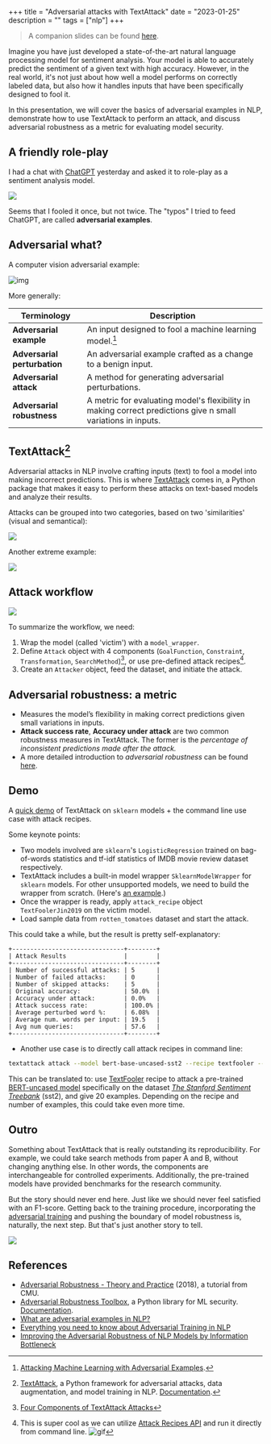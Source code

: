 +++
title = "Adversarial attacks with TextAttack"
date = "2023-01-25"
description = ""
tags = ["nlp"]
+++

> A companion slides can be found [here](https://gamma.app/embed/ixlmda005wxpxfg).

Imagine you have just developed a state-of-the-art natural language processing model for sentiment analysis. Your model is able to accurately predict the sentiment of a given text with high accuracy. However, in the real world, it's not just about how well a model performs on correctly labeled data, but also how it handles inputs that have been specifically designed to fool it.

In this presentation, we will cover the basics of adversarial examples in NLP, demonstrate how to use TextAttack to perform an attack, and discuss adversarial robustness as a metric for evaluating model security.

## A friendly role-play

I had a chat with [ChatGPT](https://chat.openai.com/) yesterday and asked it to role-play as a sentiment analysis model.

![](/images/posts/adversarial-01.jpg)

Seems that I fooled it once, but not twice. The "typos" I tried to feed ChatGPT, are called **adversarial examples**.

## Adversarial what?

A computer vision adversarial example:

![img](https://textattack.readthedocs.io/en/latest/_images/pig_airliner.png)

More generally:

| Terminology                  | Description                                                                                                  |
| ---------------------------- | ------------------------------------------------------------------------------------------------------------ |
| **Adversarial example**      | An input designed to fool a machine learning model.[^1]                                                      |
| **Adversarial perturbation** | An adversarial example crafted as a change to a benign input.                                                |
| **Adversarial attack**       | A method for generating adversarial perturbations.                                                           |
| **Adversarial robustness**   | A metric for evaluating model's flexibility in making correct predictions give n small variations in inputs. |

[^1]: [Attacking Machine Learning with Adversarial Examples](https://openai.com/blog/adversarial-example-research/).

## TextAttack[^2]

[^2]: [TextAttack](https://github.com/QData/TextAttack), a Python framework for adversarial attacks, data augmentation, and model training in NLP. [Documentation](https://textattack.readthedocs.io/en/latest/).

Adversarial attacks in NLP involve crafting inputs (text) to fool a model into making incorrect predictions. This is where [TextAttack](https://github.com/QData/TextAttack) comes in, a Python package that makes it easy to perform these attacks on text-based models and analyze their results.

Attacks can be grouped into two categories, based on two 'similarities' (visual and semantical):

![](https://textattack.readthedocs.io/en/latest/_images/mr_aes.png)

Another extreme example:

![](/images/posts/adversarial-02.jpg)

## Attack workflow

![](https://github.com/QData/TextAttack/raw/master/docs/_static/imgs/overview.png)

To summarize the workflow, we need:

1. Wrap the model (called 'victim') with a `model_wrapper`.
2. Define `Attack` object with 4 components (`GoalFunction`, `Constraint`, `Transformation`, `SearchMethod`)[^3], or use pre-defined attack recipes[^4].
3. Create an `Attacker` object, feed the dataset, and initiate the attack.

[^3]: [Four Components of TextAttack Attacks](https://textattack.readthedocs.io/en/latest/1start/attacks4Components.html)
[^4]: This is super cool as we can utilize [Attack Recipes API](https://textattack.readthedocs.io/en/latest/3recipes/attack_recipes.html) and run it directly from command line. ![gif](https://camo.githubusercontent.com/ac4ed19357613a3af9073841808bd36649f1de152d724b6fc3a3c4baf63461b5/68747470733a2f2f6a786d6f2e696f2f66696c65732f7465787461747461636b2e676966)

## Adversarial robustness: a metric

- Measures the model’s flexibility in making correct predictions given small variations in inputs.
- **Attack success rate**, **Accuracy under attack** are two common robustness measures in TextAttack. The former is the *percentage of inconsistent predictions made after the attack.*
- A more detailed introduction to *adversarial robustness* can be found [here](https://adversarial-ml-tutorial.org/introduction/).

## Demo

A [quick demo](https://colab.research.google.com/drive/1T9dXwhyNjn85A1jyPJ_3nnlggItM2t14?usp=sharing) of TextAttack on `sklearn` models + the command line use case with attack recipes.

Some keynote points:

- Two models involved are `sklearn`'s `LogisticRegression` trained on bag-of-words statistics and tf-idf statistics of IMDB movie review dataset respectively.
- TextAttack includes a built-in model wrapper `SklearnModelWrapper` for `sklearn` models. For other unsupported models, we need to build the wrapper from scratch. (Here's [an example](https://textattack.readthedocs.io/en/latest/2notebook/Example_2_allennlp.html).)
- Once the wrapper is ready, apply `attack_recipe` object `TextFoolerJin2019` on the victim model.
- Load sample data from `rotten_tomatoes` dataset and start the attack.

This could take a while, but the result is pretty self-explanatory:

```
+-------------------------------+--------+
| Attack Results                |        |
+-------------------------------+--------+
| Number of successful attacks: | 5      |
| Number of failed attacks:     | 0      |
| Number of skipped attacks:    | 5      |
| Original accuracy:            | 50.0%  |
| Accuracy under attack:        | 0.0%   |
| Attack success rate:          | 100.0% |
| Average perturbed word %:     | 6.08%  |
| Average num. words per input: | 19.5   |
| Avg num queries:              | 57.6   |
+-------------------------------+--------+
```

- Another use case is to directly call attack recipes in command line:

```bash
textattack attack --model bert-base-uncased-sst2 --recipe textfooler --num-examples 20
```

This can be translated to: use [TextFooler](https://textattack.readthedocs.io/en/latest/3recipes/attack_recipes.html#textfooler-is-bert-really-robust) recipe to attack a pre-trained [BERT-uncased model](https://huggingface.co/textattack/bert-base-uncased-SST-2) specifically on the dataset [*The Stanford Sentiment Treebank*](https://huggingface.co/datasets/sst2) (sst2), and give 20 examples. Depending on the recipe and number of examples, this could take even more time.

## Outro

Something about TextAttack that is really outstanding its reproducibility. For example, we could take search methods from paper A and B, without changing anything else. In other words, the components are interchangeable for controlled experiments. Additionally, the pre-trained models have provided benchmarks for the research community.

But the story should never end here. Just like we should never feel satisfied with an F1-score. Getting back to the training procedure, incorporating the [adversarial training](https://adversarial-ml-tutorial.org/adversarial_training/) and pushing the boundary of model robustness is, naturally, the next step. But that's just another story to tell.

![](https://miro.medium.com/max/1400/0*dQNOGdJTPrkdCtUP)

## References

- [Adversarial Robustness - Theory and Practice](https://adversarial-ml-tutorial.org/) (2018), a tutorial from CMU.
- [Adversarial Robustness Toolbox](https://adversarial-robustness-toolbox.org/), a Python library for ML security. [Documentation](https://adversarial-robustness-toolbox.readthedocs.io/en/latest/).
- [What are adversarial examples in NLP?](https://towardsdatascience.com/what-are-adversarial-examples-in-nlp-f928c574478e)
- [Everything you need to know about Adversarial Training in NLP](https://medium.com/analytics-vidhya/everything-you-need-to-know-about-adversarial-training-in-nlp-b249301b6229)
- [Improving the Adversarial Robustness of NLP Models by Information Bottleneck](https://arxiv.org/abs/2206.05511)
